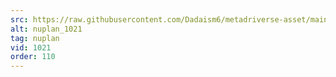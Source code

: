 ```yaml
---
src: https://raw.githubusercontent.com/Dadaism6/metadriverse-asset/main/script-nuplan-output-newcompressed/nuplan_1021.mp4
alt: nuplan_1021
tag: nuplan
vid: 1021
order: 110
---
```

